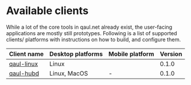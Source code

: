 # Available clients

While a lot of the core tools in qaul.net already exist, the
user-facing applications are mostly still prototypes.  Following is a
list of supported clients/ platforms with instructions on how to
build, and configure them.

| Client name | Desktop platforms | Mobile platform | Version |
|-------------|-------------------|-----------------|---------|
| [qaul-linux] | Linux                 |          | 0.1.0   |
| [qaul-hubd] | Linux, MacOS      | -               | 0.1.0   |


[qaul-linux]: ./qaul-linux.md
[qaul-hubd]: ./qaul-hubd.md
